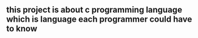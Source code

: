 ## this project is about c programming language which is language each programmer could have to know